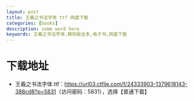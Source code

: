 ```yaml
---
layout: post
title: 王羲之书法字体 ttf 网盘下载
categories: [books]
description: some word here
keywords: 王羲之书法字体,精校版全本,电子书,网盘下载
---
```


# 下载地址

- 王羲之书法字体.ttf：<https://url03.ctfile.com/f/24333903-1379618143-388cd8?p=5831>（访问密码：5831），选择【普通下载】
